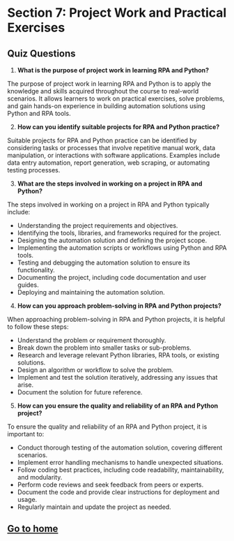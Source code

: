 # Section 7: Project Work and Practical Exercises

## Quiz Questions
1.  **What is the purpose of project work in learning RPA and Python?**

The purpose of project work in learning RPA and Python is to apply the knowledge and skills acquired throughout the course to real-world scenarios. It allows learners to work on practical exercises, solve problems, and gain hands-on experience in building automation solutions using Python and RPA tools.

2.  **How can you identify suitable projects for RPA and Python practice?**

Suitable projects for RPA and Python practice can be identified by considering tasks or processes that involve repetitive manual work, data manipulation, or interactions with software applications. Examples include data entry automation, report generation, web scraping, or automating testing processes.

3.  **What are the steps involved in working on a project in RPA and Python?**

The steps involved in working on a project in RPA and Python typically include:

- Understanding the project requirements and objectives.
- Identifying the tools, libraries, and frameworks required for the project.
- Designing the automation solution and defining the project scope.
- Implementing the automation scripts or workflows using Python and RPA tools.
- Testing and debugging the automation solution to ensure its functionality.
- Documenting the project, including code documentation and user guides.
- Deploying and maintaining the automation solution.

4.  **How can you approach problem-solving in RPA and Python projects?**

When approaching problem-solving in RPA and Python projects, it is helpful to follow these steps:

- Understand the problem or requirement thoroughly.
- Break down the problem into smaller tasks or sub-problems.
- Research and leverage relevant Python libraries, RPA tools, or existing solutions.
- Design an algorithm or workflow to solve the problem.
- Implement and test the solution iteratively, addressing any issues that arise.
- Document the solution for future reference.

5.  **How can you ensure the quality and reliability of an RPA and Python project?**

To ensure the quality and reliability of an RPA and Python project, it is important to:

- Conduct thorough testing of the automation solution, covering different scenarios.
- Implement error handling mechanisms to handle unexpected situations.
- Follow coding best practices, including code readability, maintainability, and modularity.
- Perform code reviews and seek feedback from peers or experts.
- Document the code and provide clear instructions for deployment and usage.
- Regularly maintain and update the project as needed.

## [Go to home](../README.md)
